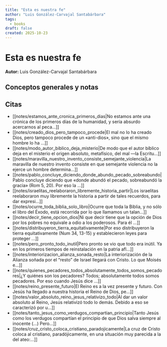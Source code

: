 ```yaml
---
title: "Esta es nuestra fe"
author: "Luis González-Carvajal Santabárbara"
tags:
  - books
draft: false
created: 2025-10-23
---
```


# Esta es nuestra fe

**Autor:** Luis González-Carvajal Santabárbara


## Conceptos generales y notas



## Citas
- [[notes/estamos_ante_cronica_primeros_dias|No estamos ante una crónica de los primeros días de la humanidad, y sería absurdo acercarnos al peca...]]
- [[notes/creado_dios_pero_tampoco_procede|El mal no lo ha creado Dios, pero tampoco procede de un «anti-dios», sino que el mismo hombre lo ha ...]]
- [[notes/modo_autor_biblico_deja_misterio|De modo que el autor bíblico deja en el misterio el origen absoluto, metafísico, del mal —la Escritu...]]
- [[notes/maravilla_nuestro_invento_consiste_semejante_violencia|La maravilla de nuestro invento consiste en que semejante violencia no la ejerce un hombre determina...]]
- [[notes/pablo_concluye_diciendo_donde_abundo_pecado_sobreabundo|Pablo concluye diciendo que «donde abundó el pecado, sobreabundó la gracia» (Rom 5, 20). Por eso la ...]]
- [[notes/israelitas_reelaboraron_libremente_historia_partir|Los israelitas reelaboraron muy libremente la historia a partir de tales recuerdos, para dar expresi...]]
- [[notes/ocurre_toda_biblia_solo_libro|Ocurre que toda la Biblia, y no sólo el libro del Éxodo, está recorrida por lo que llamamos un talan...]]
- [[notes/decir_tiene_opcion_dios|Ni que decir tiene que la opción de Dios por los pobres no equivale a odio a los poderosos. Para él ...]]
- [[notes/distribuyeron_tierra_equitativamente|Por eso distribuyeron la tierra equitativamente (Num 34, 13-15) y establecieron leyes para proteger ...]]
- [[notes/pero_pronto_todo_inutil|Pero pronto se vio que todo era inútil. Ya en los primeros tiempos de reinstalación en la patria afl...]]
- [[notes/interiorizacion_alianza_sonada_resto|La interiorización de la Alianza soñada por el “resto” de Israel llegará con Cristo. Lo que Moisés e...]]
- [[notes/quienes_pecadores_todos_absolutamente_todos_somos_pecadores|¿Y quiénes son los pecadores? Todos; absolutamente todos somos pecadores. Por eso cuando Jesús dice ...]]
- [[notes/reino_presente_futuro|El Reino es a la vez presente y futuro. Con Jesús ha llegado a nuestra historia el Reino de Dios, pe...]]
- [[notes/valor_absoluto_reino_jesus_relativizo_todo|Al dar un valor absoluto al Reino, Jesús relativizó todo lo demás. Debido a eso se caracterizó por u...]]
- [[notes/tanto_jesus_como_verdugos_compartian_principio|Tanto Jesús como los verdugos compartían el principio de que Dios salva siempre al inocente (…) Pero...]]
- [[notes/cruz_cristo_coloca_cristiano_paradojicamente|La cruz de Cristo coloca al cristiano, paradójicamente, en una situación muy parecida a la del ateo:...]]
